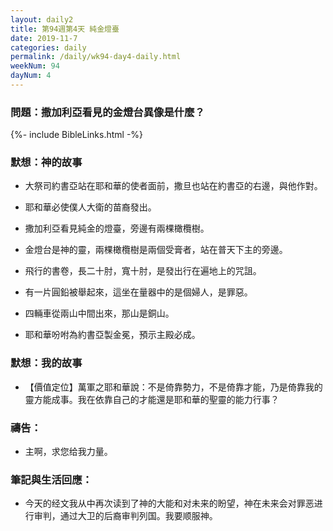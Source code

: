 ```yaml
---
layout: daily2
title: 第94週第4天 純金燈臺
date: 2019-11-7
categories: daily
permalink: /daily/wk94-day4-daily.html
weekNum: 94
dayNum: 4
---
```


### 問題：撒加利亞看見的金燈台異像是什麼？

{%- include BibleLinks.html -%}

### 默想：神的故事
+ 大祭司約書亞站在耶和華的使者面前，撒旦也站在約書亞的右邊，與他作對。

+ 耶和華必使僕人大衛的苗裔發出。

+ 撒加利亞看見純金的燈臺，旁邊有兩棵橄欖樹。

+ 金燈台是神的靈，兩棵橄欖樹是兩個受膏者，站在普天下主的旁邊。

+ 飛行的書卷，長二十肘，寬十肘，是發出行在遍地上的咒詛。

+ 有一片圓鉛被舉起來，這坐在量器中的是個婦人，是罪惡。

+ 四輛車從兩山中間出來，那山是銅山。

+ 耶和華吩咐為約書亞製金冕，預示主殿必成。


### 默想：我的故事
+ 【價值定位】萬軍之耶和華說：不是倚靠勢力，不是倚靠才能，乃是倚靠我的靈方能成事。我在依靠自己的才能還是耶和華的聖靈的能力行事？


### 禱告：

+ 主啊，求您给我力量。

### 筆記與生活回應：

+ 今天的经文我从中再次读到了神的大能和对未来的盼望，神在未来会对罪恶进行审判，通过大卫的后裔审判列国。我要顺服神。


